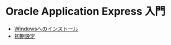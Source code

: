 # Oracle Application Express 入門

- [Windowsへのインストール](INSTALL_ON_WINDOWS.md)
- [初期設定](INITIAL_CONFIGURATION.md)

